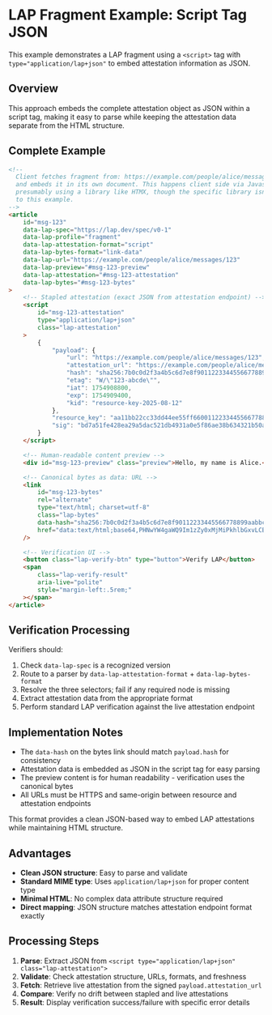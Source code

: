 <!--
Copyright 2025 Jason Stonebraker

Licensed under the Apache License, Version 2.0 (the "License");
you may not use this file except in compliance with the License.
You may obtain a copy of the License at

    http://www.apache.org/licenses/LICENSE-2.0

Unless required by applicable law or agreed to in writing, software
distributed under the License is distributed on an "AS IS" BASIS,
WITHOUT WARRANTIES OR CONDITIONS OF ANY KIND, either express or implied.
See the License for the specific language governing permissions and
limitations under the License.
-->

# LAP Fragment Example: Script Tag JSON

This example demonstrates a LAP fragment using a `<script>` tag with `type="application/lap+json"` to embed attestation information as JSON.

## Overview

This approach embeds the complete attestation object as JSON within a script tag, making it easy to parse while keeping the attestation data separate from the HTML structure.

## Complete Example

```html
<!--
  Client fetches fragment from: https://example.com/people/alice/messages/123
  and embeds it in its own document. This happens client side via Javascript,
  presumably using a library like HTMX, though the specific library isn't fundamental
  to this example.
-->
<article
    id="msg-123"
    data-lap-spec="https://lap.dev/spec/v0-1"
    data-lap-profile="fragment"
    data-lap-attestation-format="script"
    data-lap-bytes-format="link-data"
    data-lap-url="https://example.com/people/alice/messages/123"
    data-lap-preview="#msg-123-preview"
    data-lap-attestation="#msg-123-attestation"
    data-lap-bytes="#msg-123-bytes"
>
    <!-- Stapled attestation (exact JSON from attestation endpoint) -->
    <script
        id="msg-123-attestation"
        type="application/lap+json"
        class="lap-attestation"
    >
        {
            "payload": {
                "url": "https://example.com/people/alice/messages/123",
                "attestation_url": "https://example.com/people/alice/messages/123/_lap/resource_attestation",
                "hash": "sha256:7b0c0d2f3a4b5c6d7e8f90112233445566778899aabbccddeeff001122334455",
                "etag": "W/\"123-abcde\"",
                "iat": 1754908800,
                "exp": 1754909400,
                "kid": "resource-key-2025-08-12"
            },
            "resource_key": "aa11bb22cc33dd44ee55ff6600112233445566778899aabbccddeeff00112233",
            "sig": "bd7a51fe428ea29a5dac521db4931a0e5f86ae38b634321b50ab34b82bf9f207"
        }
    </script>

    <!-- Human-readable content preview -->
    <div id="msg-123-preview" class="preview">Hello, my name is Alice.</div>

    <!-- Canonical bytes as data: URL -->
    <link
        id="msg-123-bytes"
        rel="alternate"
        type="text/html; charset=utf-8"
        class="lap-bytes"
        data-hash="sha256:7b0c0d2f3a4b5c6d7e8f90112233445566778899aabbccddeeff001122334455"
        href="data:text/html;base64,PHNwYW4gaWQ9Im1zZy0xMjMiPkhlbGxvLCBteSBuYW1lIGlzIEFsaWNlLjwvc3Bhbj4="
    />

    <!-- Verification UI -->
    <button class="lap-verify-btn" type="button">Verify LAP</button>
    <span
        class="lap-verify-result"
        aria-live="polite"
        style="margin-left:.5rem;"
    ></span>
</article>
```

## Verification Processing

Verifiers should:

1. Check `data-lap-spec` is a recognized version
2. Route to a parser by `data-lap-attestation-format` + `data-lap-bytes-format`
3. Resolve the three selectors; fail if any required node is missing
4. Extract attestation data from the appropriate format
5. Perform standard LAP verification against the live attestation endpoint

## Implementation Notes

-   The `data-hash` on the bytes link should match `payload.hash` for consistency
-   Attestation data is embedded as JSON in the script tag for easy parsing
-   The preview content is for human readability - verification uses the canonical bytes
-   All URLs must be HTTPS and same-origin between resource and attestation endpoints

This format provides a clean JSON-based way to embed LAP attestations while maintaining HTML structure.

## Advantages

-   **Clean JSON structure**: Easy to parse and validate
-   **Standard MIME type**: Uses `application/lap+json` for proper content type
-   **Minimal HTML**: No complex data attribute structure required
-   **Direct mapping**: JSON structure matches attestation endpoint format exactly

## Processing Steps

1. **Parse**: Extract JSON from `<script type="application/lap+json" class="lap-attestation">`
2. **Validate**: Check attestation structure, URLs, formats, and freshness
3. **Fetch**: Retrieve live attestation from the signed `payload.attestation_url`
4. **Compare**: Verify no drift between stapled and live attestations
5. **Result**: Display verification success/failure with specific error details
